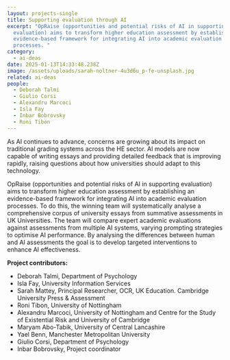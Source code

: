 ```yaml
---
layout: projects-single
title: Supporting evaluation through AI
excerpt: "OpRaise (opportunities and potential risks of AI in supporting
  evaluation) aims to transform higher education assessment by establishing an
  evidence-based framework for integrating AI into academic evaluation
  processes. "
category:
  - ai-deas
date: 2025-01-13T14:33:48.238Z
image: /assets/uploads/sarah-noltner-4u3d6u_p-fe-unsplash.jpg
related: ai-deas
people:
  - Deborah Talmi
  - Giulio Corsi
  - Alexandru Marcoci
  - Isla Fay
  - Inbar Bobrovsky
  - Roni Tibon
---
```

As AI continues to advance, concerns are growing about its impact on traditional grading systems across the HE sector.  AI models are now capable of writing essays and providing detailed feedback that is improving rapidly, raising questions about how universities should adapt to this technology.

OpRaise (opportunities and potential risks of AI in supporting evaluation) aims to transform higher education assessment by establishing an evidence-based framework for integrating AI into academic evaluation processes. To do this, the winning team will systematically analyse a comprehensive corpus of university essays from summative assessments in UK Universities. The team will compare expert academic evaluations against assessments from multiple AI systems, varying prompting strategies to optimise AI performance. By analysing the differences between human and AI assessments the goal is to develop targeted interventions to enhance AI effectiveness.

**Project contributors:**

* Deborah Talmi,  Department of Psychology
* Isla Fay, University Information Services
* Sarah Mattey, Principal Researcher, OCR, UK Education. Cambridge University Press & Assessment​ 
* Roni Tibon, University of Nottingham
* Alexandru Marcoci, University of Nottingham and Centre for the Study of Existential Risk and University of Cambridge
* Maryam Abo-Tabik, University of Central Lancashire
* Yael Benn, Manchester Metropolitan University
* Giulio Corsi, Department of Psychology
* Inbar Bobrovsky, Project coordinator